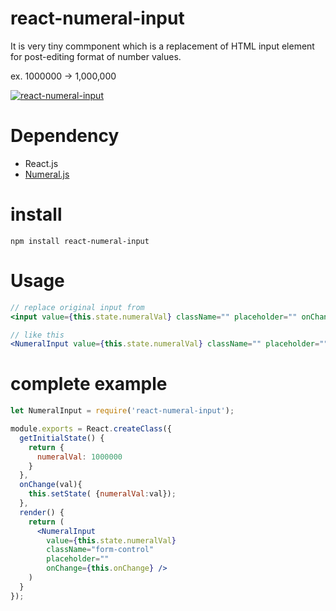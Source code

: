 # react-numeral-input

It is very tiny commponent which is a replacement of HTML input element for post-editing format of number values.

ex. 1000000 -> 1,000,000

[![react-numeral-input](http://i.imgur.com/7eUVb7z.gif)](http://i.imgur.com/7eUVb7z.gif)
# Dependency

* React.js
* [Numeral.js](http://numeraljs.com/)

# install

```shell
npm install react-numeral-input
```

# Usage

```jsx
// replace original input from
<input value={this.state.numeralVal} className="" placeholder="" onChange={this.onChange} />

// like this
<NumeralInput value={this.state.numeralVal} className="" placeholder="" onChange={this.onChange} />
```

# complete example

```jsx
let NumeralInput = require('react-numeral-input');

module.exports = React.createClass({
  getInitialState() {
    return {
      numeralVal: 1000000
    }
  },
  onChange(val){
    this.setState( {numeralVal:val});
  },
  render() {
    return (
      <NumeralInput
        value={this.state.numeralVal}
        className="form-control"
        placeholder=""
        onChange={this.onChange} />
    )
  }
});
```

